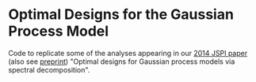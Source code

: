 # Optimal Designs for the Gaussian Process Model
Code to replicate some of the analyses appearing in our [2014 JSPI paper](https://www.sciencedirect.com/science/article/abs/pii/S0378375813002991) (also see [preprint](https://drive.google.com/file/d/1IiMj8W29wQds2x8l9FvwXHmDCftp71oo/view?usp=drive_link)) "Optimal designs for Gaussian process models via spectral decomposition".
